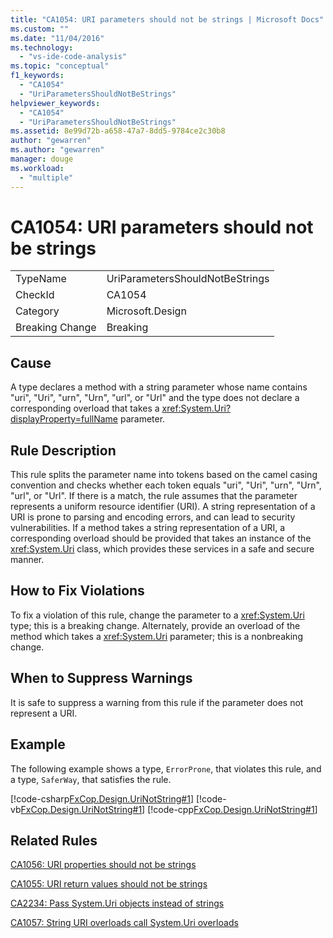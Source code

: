 ```yaml
---
title: "CA1054: URI parameters should not be strings | Microsoft Docs"
ms.custom: ""
ms.date: "11/04/2016"
ms.technology: 
  - "vs-ide-code-analysis"
ms.topic: "conceptual"
f1_keywords: 
  - "CA1054"
  - "UriParametersShouldNotBeStrings"
helpviewer_keywords: 
  - "CA1054"
  - "UriParametersShouldNotBeStrings"
ms.assetid: 8e99d72b-a658-47a7-8dd5-9784ce2c30b8
author: "gewarren"
ms.author: "gewarren"
manager: douge
ms.workload: 
  - "multiple"
---
```

# CA1054: URI parameters should not be strings
|||  
|-|-|  
|TypeName|UriParametersShouldNotBeStrings|  
|CheckId|CA1054|  
|Category|Microsoft.Design|  
|Breaking Change|Breaking|  
  
## Cause  
 A type declares a method with a string parameter whose name contains "uri", "Uri", "urn", "Urn", "url", or "Url" and the type does not declare a corresponding overload that takes a <xref:System.Uri?displayProperty=fullName> parameter.  
  
## Rule Description  
 This rule splits the parameter name into tokens based on the camel casing convention and checks whether each token equals "uri", "Uri", "urn", "Urn", "url", or "Url". If there is a match, the rule assumes that the parameter represents a uniform resource identifier (URI). A string representation of a URI is prone to parsing and encoding errors, and can lead to security vulnerabilities. If a method takes a string representation of a URI, a corresponding overload should be provided that takes an instance of the <xref:System.Uri> class, which provides these services in a safe and secure manner.  
  
## How to Fix Violations  
 To fix a violation of this rule, change the parameter to a <xref:System.Uri> type; this is a breaking change. Alternately, provide an overload of the method which takes a <xref:System.Uri> parameter; this is a nonbreaking change.  
  
## When to Suppress Warnings  
 It is safe to suppress a warning from this rule if the parameter does not represent a URI.  
  
## Example  
 The following example shows a type, `ErrorProne`, that violates this rule, and a type, `SaferWay`, that satisfies the rule.  
  
 [!code-csharp[FxCop.Design.UriNotString#1](../code-quality/codesnippet/CSharp/ca1054-uri-parameters-should-not-be-strings_1.cs)]
 [!code-vb[FxCop.Design.UriNotString#1](../code-quality/codesnippet/VisualBasic/ca1054-uri-parameters-should-not-be-strings_1.vb)]
 [!code-cpp[FxCop.Design.UriNotString#1](../code-quality/codesnippet/CPP/ca1054-uri-parameters-should-not-be-strings_1.cpp)]  
  
## Related Rules  
 [CA1056: URI properties should not be strings](../code-quality/ca1056-uri-properties-should-not-be-strings.md)  
  
 [CA1055: URI return values should not be strings](../code-quality/ca1055-uri-return-values-should-not-be-strings.md)  
  
 [CA2234: Pass System.Uri objects instead of strings](../code-quality/ca2234-pass-system-uri-objects-instead-of-strings.md)  
  
 [CA1057: String URI overloads call System.Uri overloads](../code-quality/ca1057-string-uri-overloads-call-system-uri-overloads.md)
